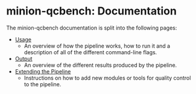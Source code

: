# minion-qcbench: Documentation

The minion-qcbench documentation is split into the following pages:

- [Usage](usage.md)
  - An overview of how the pipeline works, how to run it and a description of all of the different command-line flags.
- [Output](output.md)
  - An overview of the different results produced by the pipeline.
- [Extending the Pipeline](pipelineextension.md)
  - Instructions on how to add new modules or tools for quality control to the pipeline.